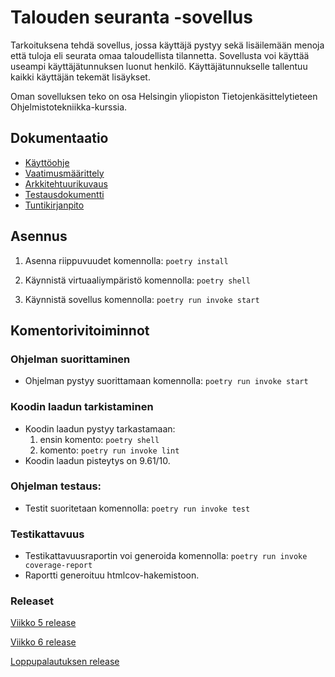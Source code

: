 # Talouden seuranta -sovellus

Tarkoituksena tehdä sovellus, jossa käyttäjä pystyy sekä lisäilemään menoja että tuloja eli seurata omaa taloudellista tilannetta. Sovellusta voi käyttää useampi käyttäjätunnuksen luonut henkilö. Käyttäjätunnukselle tallentuu kaikki käyttäjän tekemät lisäykset.

Oman sovelluksen teko on osa Helsingin yliopiston Tietojenkäsittelytieteen Ohjelmistotekniikka-kurssia.

## Dokumentaatio
- [Käyttöohje](https://github.com/tikuisma/ot-harjoitustyo/blob/master/dokumentaatio/kayttoohje.md)
- [Vaatimusmäärittely](https://github.com/tikuisma/ot-harjoitustyo/blob/master/dokumentaatio/vaatimusmaarittely.md)
- [Arkkitehtuurikuvaus](https://github.com/tikuisma/ot-harjoitustyo/blob/master/dokumentaatio/arkkitehtuuri.md)
- [Testausdokumentti](https://github.com/tikuisma/ot-harjoitustyo/blob/master/dokumentaatio/testaus.md)
- [Tuntikirjanpito](https://github.com/tikuisma/ot-harjoitustyo/blob/master/dokumentaatio/tuntikirjanpito.md)

## Asennus

1. Asenna riippuvuudet komennolla: ```poetry install```

2. Käynnistä virtuaaliympäristö komennolla: ```poetry shell```

3. Käynnistä sovellus komennolla: ```poetry run invoke start```


## Komentorivitoiminnot
### Ohjelman suorittaminen

- Ohjelman pystyy suorittamaan komennolla: ```poetry run invoke start```

### Koodin laadun tarkistaminen

- Koodin laadun pystyy tarkastamaan:
	1. ensin komento: ```poetry shell```
	2. komento: ```poetry run invoke lint```
- Koodin laadun pisteytys on 9.61/10. 

### Ohjelman testaus:

- Testit suoritetaan komennolla: ```poetry run invoke test```

### Testikattavuus

- Testikattavuusraportin voi generoida komennolla: ```poetry run invoke coverage-report```
- Raportti generoituu htmlcov-hakemistoon.

### Releaset

[Viikko 5 release](https://github.com/tikuisma/ot-harjoitustyo/releases/tag/viikko5)

[Viikko 6 release](https://github.com/tikuisma/ot-harjoitustyo/releases/tag/viikko6)

[Loppupalautuksen release]()

